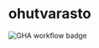 # ohutvarasto

![GHA workflow badge](https://github.com/PlatinumFoxTail/ohutvarasto/raw/main/.github/workflows/CI/badge.svg)
